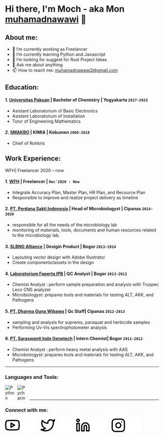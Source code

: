 # Hi there, I'm Moch - aka Mon [muhamadnawawi]() 👋
## About me:
- 🔭 I’m currently working as Freelancer
- 🌱 I’m currently learning Python and Javascript
- 🤔 I’m looking for suggest for Rust Project Ideas
- 💬 Ask me about anything
- 📫 How to reach me: muhamadnawawi2@gmail.com

## Education:

#### 1. [Universitas Pakuan](https://www.unpak.ac.id/) | Bachelor of Chemistry | Yogyakarta `2017-2023`
   - Asistant Laboratorium of Basic Electronics
   - Asistant Laboratorium of Installation
   - Tutor of Engineering Mathematics
 #### 2. [SMAKBO](http://www.smakbo.sch.id/) | KIMIA | Kebumen `2008-2018`
   - Chief of Rohkris

## Work Experience:
WFH| Freelancer
2020 – now

#### 1. [WFH]() | Freelancer |  `Dec'2020 - Now`
   - Integrate Accuracy Plan, Master Plan, HR Plan, and Recource Plan
   - Responsible to improve and realize project delivery as timeline
#### 2. [PT. Perdana Sakti Indonesia](https://id621344-pt-perdana-sakti-indonesia.contact.page/) | Head of  Microbiologyst | Cipanas `2014-2020`
   - responsible for all the needs of the microbiology lab
   - monitoring of materials, tools, documents and human resources related to the microbiology lab.
#### 3. [SLBNG Alliance]() | Desigin Product | Bogor `2013-2014`
   - Layouting vector design with Adobe Illustrator
   - Create components/assets in the design
#### 4. [Laboratorium Faperta IPB](https://faperta.ipb.ac.id/fasilitas/) | QC Analyst | Bogor `2013-2013`
   - Chemist Analyst : perform sample preparation and analysis with Truspec Leco CNS analyzer
   - Microbiologyst: prepares tools and materials for testing ALT, AKK, and Pathogens
#### 5. [PT. Dharma Guna Wibawa](http://www.dgw.co.id/) | Qc Staff| Cipanas `2012-2013`
   - sampling and analysis for supremo, paraquat and herbicide samples
   - Performing Uv-Vis spectrophotometer analysis
#### 6. [PT. Saraswanti Indo Genetech](https://saraswanti.com/anak-perusahaan/pt-saraswanti-indo-genetech/) | Intern Chemist| Bogor `2011-2012`
   - Chemist Analyst : perform heavy metal analysis with AAS
   - Microbiologyst: prepares tools and materials for testing ALT, AKK, and Pathogens

---

### Languages and Tools:

[<img align="left" alt="Python" width="30px" src="https://upload.wikimedia.org/wikipedia/commons/thumb/c/c3/Python-logo-notext.svg/110px-Python-logo-notext.svg.png?20100317150552" style="padding-right:10px;" />][webdev]
[<img align="left" alt="Pycharm" width="30px" src="https://upload.wikimedia.org/wikipedia/commons/thumb/1/1d/PyCharm_Icon.svg/220px-PyCharm_Icon.svg.png" style="padding-right:10px;" />][webdev]
[<img align="left" alt="" width="30px" src="https://upload.wikimedia.org/wikipedia/commons/thumb/5/56/VSCodium_Logo.png/600px-VSCodium_Logo.png?20200326145922" style="padding-right:10px;" />][webdev]
[<img align="left" alt="" width="30px" src="https://upload.wikimedia.org/wikipedia/commons/thumb/9/99/Unofficial_JavaScript_logo_2.svg/640px-Unofficial_JavaScript_logo_2.svg.png" style="padding-right:0px;" />][webdev]
[<img align="left" alt="" width="50px" src="https://upload.wikimedia.org/wikipedia/commons/9/9a/CodePen_logo.png?20170326195439" style="padding-right:10px;" />][webdev]
[<img align="left" alt="" width="50px" src="https://upload.wikimedia.org/wikipedia/commons/thumb/f/fb/Adobe_Illustrator_CC_icon.svg/640px-Adobe_Illustrator_CC_icon.svg.png" style="padding-right:10px;" />][webdev]

<br />
<br />

---
### Connect with me:

[![website](./img/youtube-light.svg)](https://www.youtube.com)
[![website](./img/youtube-dark.svg)](https://www.youtube.com)
&nbsp;&nbsp;
[![website](./img/twitter-light.svg)](https://twitter.com)
[![website](./img/twitter-dark.svg)](https://twitter.com)
&nbsp;&nbsp;
[![website](./img/linkedin-light.svg)](https://www.linkedin.com)
[![website](./img/linkedin-dark.svg)](https://www.linkedin.com)
&nbsp;&nbsp;
[![website](./img/instagram-light.svg)](https://instagram.com)
[![website](./img/instagram-dark.svg)](https://instagram.com)



[webdev]: https://github.com/MOCHGIT/mochmona
